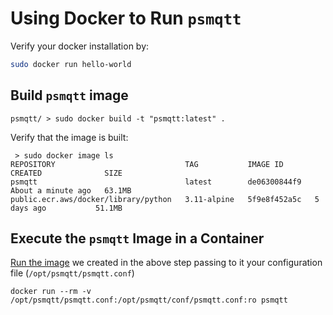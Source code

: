 # Using Docker to Run `psmqtt`

Verify your docker installation by:

```sh
sudo docker run hello-world
```

## Build `psmqtt` image

```
psmqtt/ > sudo docker build -t "psmqtt:latest" .
```
Verify that the image is built:
```
 > sudo docker image ls
REPOSITORY                             TAG           IMAGE ID       CREATED              SIZE
psmqtt                                 latest        de06300844f9   About a minute ago   63.1MB
public.ecr.aws/docker/library/python   3.11-alpine   5f9e8f452a5c   5 days ago           51.1MB
```

## Execute the `psmqtt` Image in a Container

[Run the image](https://docs.docker.com/engine/reference/commandline/run/) we
created in the above step passing to it your configuration file
(`/opt/psmqtt/psmqtt.conf`)

```
docker run --rm -v /opt/psmqtt/psmqtt.conf:/opt/psmqtt/conf/psmqtt.conf:ro psmqtt
```
